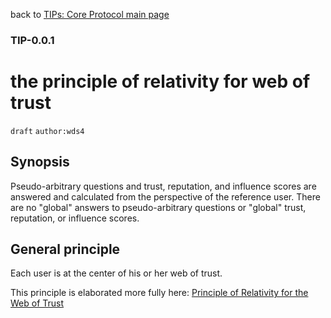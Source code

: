 back to [TIPs: Core Protocol main page](https://github.com/wds4/tapestry-protocol/blob/main/tips/core-protocol/README.md)

### TIP-0.0.1
the principle of relativity for web of trust
=====

`draft` `author:wds4`

## Synopsis

Pseudo-arbitrary questions and trust, reputation, and influence scores are answered and calculated from the perspective of the reference user. There are no "global" answers to pseudo-arbitrary questions or "global" trust, reputation, or influence scores.

## General principle

Each user is at the center of his or her web of trust.

This principle is elaborated more fully here: [Principle of Relativity for the Web of Trust](https://github.com/WebOfTrustInfo/rwot1-sf/blob/master/Principle-of-Relativity-for-WoT.md)

